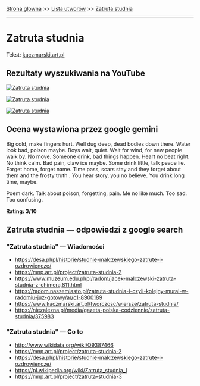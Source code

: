 [Strona głowna](../index.md) >> [Lista utworów](../list.md) >> [Zatruta studnia](680.md)

---

# Zatruta studnia

Tekst: [kaczmarski.art.pl](https://www.kaczmarski.art.pl/tworczosc/wiersze/zatruta-studnia/)

## Rezultaty wyszukiwania na YouTube

[![Zatruta studnia](http://img.youtube.com/vi/hdK3JNEr8bw/0.jpg)](https://www.youtube.com/watch?v=hdK3JNEr8bw "Kaczmarski - Zatruta studnia - YouTube")

[![Zatruta studnia](http://img.youtube.com/vi/BgcyHQ7CWOs/0.jpg)](https://www.youtube.com/watch?v=BgcyHQ7CWOs "Zatruta studnia Malczewski - YouTube")

[![Zatruta studnia](http://img.youtube.com/vi/GzxeaC896mU/0.jpg)](https://www.youtube.com/watch?v=GzxeaC896mU "Kaczmarski - Arka Noego - YouTube")

## Ocena wystawiona przez google gemini

Big cold, make fingers hurt. Well dug deep, dead bodies down there. Water look bad, poison maybe. Boys wait, quiet. Wait for wind, for new people walk by. No move. Someone drink, bad things happen. Heart no beat right. No think calm. Bad pain, claw ice maybe. Some drink little, talk peace lie. Forget home, forget name. Time pass, scars stay and they forget about them and the frosty truth . You hear story, you no believe. You drink long time, maybe. 

Poem dark. Talk about poison, forgetting, pain. Me no like much. Too sad. Too confusing.

**Rating: 3/10**


## Zatruta studnia — odpowiedzi z google search

### "Zatruta studnia" — Wiadomości

 - <https://desa.pl/pl/historie/studnie-malczewskiego-zatrute-i-ozdrowiencze/>
 - <https://mnp.art.pl/project/zatruta-studnia-2>
 - <https://www.muzeum.edu.pl/pl/radom/jacek-malczewski-zatruta-studnia-z-chimera,811.html>
 - <https://radom.naszemiasto.pl/zatruta-studnia-i-czyli-kolejny-mural-w-radomiu-juz-gotowy/ar/c1-8900189>
 - <https://www.kaczmarski.art.pl/tworczosc/wiersze/zatruta-studnia/>
 - <https://niezalezna.pl/media/gazeta-polska-codziennie/zatruta-studnia/375983>

### "Zatruta studnia" — Co to

 - <http://www.wikidata.org/wiki/Q9387466>
 - <https://mnp.art.pl/project/zatruta-studnia-2>
 - <https://desa.pl/pl/historie/studnie-malczewskiego-zatrute-i-ozdrowiencze/>
 - <https://pl.wikipedia.org/wiki/Zatruta_studnia_I>
 - <https://mnp.art.pl/project/zatruta-studnia-3>

